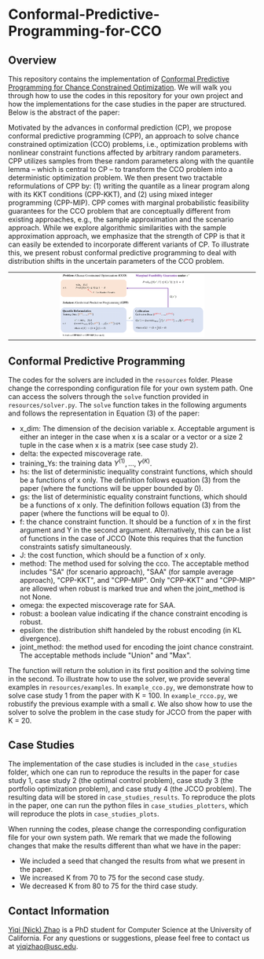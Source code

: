 # Conformal-Predictive-Programming-for-CCO
## Overview
This repository contains the implementation of [Conformal Predictive Programming for Chance Constrained Optimization](https://arxiv.org/pdf/2402.07407.pdf). We will walk you through how to use the codes in this repository for your own project and how the implementations for the case studies in the paper are structured. Below is the abstract of the paper:

Motivated by the advances in conformal prediction (CP), we propose conformal predictive programming (CPP), an approach to solve chance constrained optimization (CCO) problems, i.e., optimization problems with nonlinear constraint functions affected by arbitrary random
parameters. CPP utilizes samples from these random parameters along with the quantile lemma – which is central to CP – to transform the CCO problem into a deterministic optimization problem. We then present two tractable reformulations of CPP by: (1) writing the quantile as a linear program along with its KKT conditions (CPP-KKT), and (2) using mixed integer programming (CPP-MIP). CPP comes with marginal probabilistic feasibility guarantees for the CCO problem that are conceptually different from existing approaches, e.g., the sample approximation and the scenario approach. While we explore algorithmic similarities with the sample approximation approach, we emphasize that the strength of CPP is that it can easily be extended to incorporate different variants of CP. To illustrate this, we present robust conformal predictive programming to deal with distribution shifts in the uncertain parameters of the CCO problem. 

<table cellpadding="0" cellspacing="0" border="0" width="100%">
<tr><td align="center">
<img src="featured.png" width = 60%>
</td></tr>
</table>

## Conformal Predictive Programming
The codes for the solvers are included in the `resources` folder. Please change the corresponding configuration file for your own system path. One can access the solvers through the `solve` function provided in `resources/solver.py`. The `solve` function takes in the following arguments and follows the representation in Equation (3) of the paper:

- x_dim: The dimension of the decision variable x. Acceptable argument is either an integer in the case when x is a scalar or a vector or a size 2 tuple in the case when x is a matrix (see case study 2).
- delta: the expected miscoverage rate.
- training_Ys: the training data $Y^{(1)}, ..., Y^{(K)}$.
- hs: the list of deterministic inequality constraint functions, which should be a functions of x only. The definition follows equation (3) from the paper (where the functions will be upper bounded by 0).
- gs: the list of deterministic equality constraint functions, which should be a functions of x only. The definition follows equation (3) from the paper (where the functions will be equal to 0).
- f: the chance constraint function. It should be a function of x in the first argument and Y in the second argument. Alternatively, this can be a list of functions in the case of JCCO (Note this requires that the function constraints satisfy simultaneously.
- J: the cost function, which should be a function of x only.
- method: The method used for solving the cco. The acceptable method includes "SA" (for scenario approach), "SAA" (for sample average approach), "CPP-KKT", and "CPP-MIP". Only "CPP-KKT" and "CPP-MIP" are allowed when robust is marked true and when the joint_method is not None.
- omega: the expected miscoverage rate for SAA.
- robust: a boolean value indicating if the chance constraint encoding is robust.
- epsilon: the distribution shift handeled by the robust encoding (in KL divergence).
- joint_method: the method used for encoding the joint chance constraint. The acceptable methods include "Union" and "Max".

The function will return the solution in its first position and the solving time in the second. To illustrate how to use the solver, we provide several examples in `resources/examples`. In `example_cco.py`, we demonstrate how to solve case study 1 from the paper with K = 100. In `example_rcco.py`, we robustify the previous example with a small $\epsilon$. We also show how to use the solver to solve the problem in the case study for JCCO from the paper with K = 20.

## Case Studies
The implementation of the case studies is included in the `case_studies` folder, which one can run to reproduce the results in the paper for case study 1, case study 2 (the optimal control problem), case study 3 (the portfolio optimization problem), and case study 4 (the JCCO problem). The resulting data will be stored in `case_studies_results`. To reproduce the plots in the paper, one can run the python files in `case_studies_plotters`, which will reproduce the plots in `case_studies_plots`.

When running the codes, please change the corresponding configuration file for your own system path. We remark that we made the following changes that make the results different than what we have in the paper:

- We included a seed that changed the results from what we present in the paper.
- We increased K from 70 to 75 for the second case study.
- We decreased K from 80 to 75 for the third case study.


## Contact Information
[Yiqi (Nick) Zhao](https://zhaoy37.github.io/) is a PhD student for Computer Science at the University of California. For any questions or suggestions, please feel free to contact us at yiqizhao@usc.edu.
